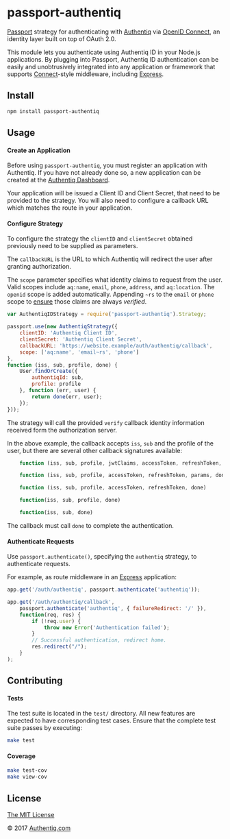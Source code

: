 # passport-authentiq

[Passport](http://passportjs.org/) strategy for authenticating with [Authentiq](https://www.authentiq.com/) via [OpenID Connect](http://openid.net/connect/), an identity layer built on top of OAuth 2.0.

This module lets you authenticate using Authentiq ID in your Node.js applications. By plugging into Passport, Authentiq ID authentication can be easily and unobtrusively integrated into any application or framework that supports [Connect](http://www.senchalabs.org/connect/)-style middleware, including [Express](http://expressjs.com/).

## Install

```bash
npm install passport-authentiq
```

## Usage

#### Create an Application

Before using `passport-authentiq`, you must register an application with Authentiq. If you have not already done so, a new application can be created at the [Authentiq Dashboard](https://dashboard.authentiq.com/).

Your application will be issued a Client ID and Client Secret, that need to be provided to the strategy. You will also need to configure a callback URL which matches the route in your application.

#### Configure Strategy

To configure the strategy the `clientID` and `clientSecret` obtained previously need to be supplied as parameters.

The `callbackURL` is the URL to which Authentiq will redirect the user after granting authorization.

The `scope` parameter specifies what identity claims to request from the user. Valid scopes include `aq:name`, `email`, `phone`, `address`, and `aq:location`. The `openid` scope is added automatically. Appending `~rs` to the `email` or `phone` scope to [ensure](https://developers.authentiq.com/#identity-claims) those claims are always _verified_.

```javascript
var AuthentiqIDStrategy = require('passport-authentiq').Strategy;

passport.use(new AuthentiqStrategy({
    clientID: 'Authentiq Client ID',
    clientSecret: 'Authentiq Client Secret',
    callbackURL: 'https://website.example/auth/authentiq/callback',
    scope: ['aq:name', 'email~rs', 'phone']
},
function (iss, sub, profile, done) {
    User.findOrCreate({
        authentiqId: sub,
        profile: profile
    }, function (err, user) {
        return done(err, user);
    });
}));
```

The strategy will call the provided `verify` callback identity information received form the authorization server.

In the above example, the callback accepts `iss`, `sub` and the profile of the user, but there are several other callback signatures available:

```javascript
    function (iss, sub, profile, jwtClaims, accessToken, refreshToken, params, done)

    function (iss, sub, profile, accessToken, refreshToken, params, done)

    function (iss, sub, profile, accessToken, refreshToken, done)

    function(iss, sub, profile, done)

    function(iss, sub, done)
```

The callback must call `done` to complete the authentication.

#### Authenticate Requests

Use `passport.authenticate()`, specifying the `authentiq` strategy, to
authenticate requests.

For example, as route middleware in an [Express](http://expressjs.com/)
application:

```javascript
app.get('/auth/authentiq', passport.authenticate('authentiq'));

app.get('/auth/authentiq/callback',
    passport.authenticate('authentiq', { failureRedirect: '/' }),
    function(req, res) {
        if (!req.user) {
            throw new Error('Authentication failed');
        }
        // Successful authentication, redirect home.
        res.redirect("/");
    }
);
```

## Contributing

#### Tests

The test suite is located in the `test/` directory.  All new features are expected to have corresponding test cases.  Ensure that the complete test suite passes by executing:

```bash
make test
```

#### Coverage


```bash
make test-cov
make view-cov
```

## License

[The MIT License](http://opensource.org/licenses/MIT)

© 2017 [Authentiq.com](https://www.authentiq.com/)
